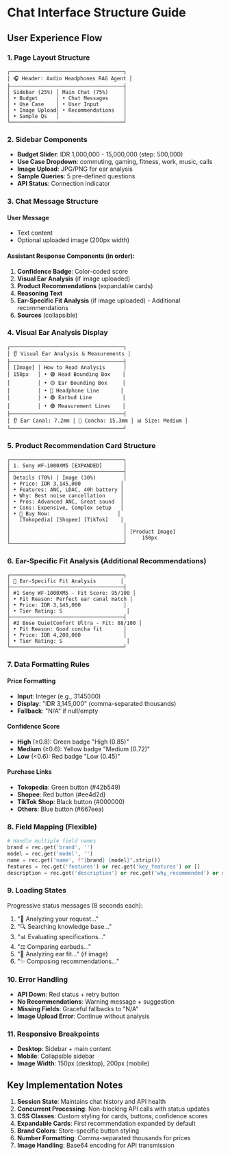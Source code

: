 # Chat Interface Structure Guide

## User Experience Flow

### 1. Page Layout Structure
```
┌─────────────────────────────────────┐
│ 🎧 Header: Audio Headphones RAG Agent │
├─────────────────────────────────────┤
│ Sidebar (25%) │ Main Chat (75%)     │
│ • Budget      │ • Chat Messages     │
│ • Use Case    │ • User Input        │
│ • Image Upload│ • Recommendations   │
│ • Sample Qs   │                     │
└─────────────────────────────────────┘
```

### 2. Sidebar Components
- **Budget Slider**: IDR 1,000,000 - 15,000,000 (step: 500,000)
- **Use Case Dropdown**: commuting, gaming, fitness, work, music, calls
- **Image Upload**: JPG/PNG for ear analysis
- **Sample Queries**: 5 pre-defined questions
- **API Status**: Connection indicator

### 3. Chat Message Structure

#### User Message
- Text content
- Optional uploaded image (200px width)

#### Assistant Response Components (in order):
1. **Confidence Badge**: Color-coded score
2. **Visual Ear Analysis** (if image uploaded)
3. **Product Recommendations** (expandable cards)
4. **Reasoning Text**
5. **Ear-Specific Fit Analysis** (if image uploaded) - Additional recommendations
6. **Sources** (collapsible)

### 4. Visual Ear Analysis Display
```
┌─────────────────────────────────────┐
│ 👂 Visual Ear Analysis & Measurements │
├─────────────────────────────────────┤
│ [Image] │ How to Read Analysis      │
│ 150px   │ • 🟣 Head Bounding Box    │
│         │ • 🟡 Ear Bounding Box     │
│         │ • 🔵 Headphone Line       │
│         │ • 🟢 Earbud Line          │
│         │ • 🟢 Measurement Lines    │
├─────────────────────────────────────┤
│ 👂 Ear Canal: 7.2mm │ 📏 Concha: 15.3mm │ 📊 Size: Medium │
└─────────────────────────────────────┘
```

### 5. Product Recommendation Card Structure
```
┌─────────────────────────────────────┐
│ 1. Sony WF-1000XM5 [EXPANDED]       │
├─────────────────────────────────────┤
│ Details (70%) │ Image (30%)         │
│ • Price: IDR 3,145,000             │
│ • Features: ANC, LDAC, 40h battery │
│ • Why: Best noise cancellation     │
│ • Pros: Advanced ANC, Great sound  │
│ • Cons: Expensive, Complex setup   │
│ • 🛒 Buy Now:                      │
│   [Tokopedia] [Shopee] [TikTok]    │
│                                     │
│                                     │ [Product Image]
│                                     │     150px
└─────────────────────────────────────┘
```

### 6. Ear-Specific Fit Analysis (Additional Recommendations)
```
┌─────────────────────────────────────┐
│ 🎯 Ear-Specific Fit Analysis        │
├─────────────────────────────────────┤
│ #1 Sony WF-1000XM5 - Fit Score: 95/100 │
│ • Fit Reason: Perfect ear canal match │
│ • Price: IDR 3,145,000              │
│ • Tier Rating: S                     │
├─────────────────────────────────────┤
│ #2 Bose QuietComfort Ultra - Fit: 88/100 │
│ • Fit Reason: Good concha fit       │
│ • Price: IDR 4,200,000              │
│ • Tier Rating: S                     │
└─────────────────────────────────────┘
```

### 7. Data Formatting Rules

#### Price Formatting
- **Input**: Integer (e.g., 3145000)
- **Display**: "IDR 3,145,000" (comma-separated thousands)
- **Fallback**: "N/A" if null/empty

#### Confidence Score
- **High** (≥0.8): Green badge "High (0.85)"
- **Medium** (≥0.6): Yellow badge "Medium (0.72)"
- **Low** (<0.6): Red badge "Low (0.45)"

#### Purchase Links
- **Tokopedia**: Green button (#42b549)
- **Shopee**: Red button (#ee4d2d)
- **TikTok Shop**: Black button (#000000)
- **Others**: Blue button (#667eea)

### 8. Field Mapping (Flexible)
```python
# Handle multiple field names
brand = rec.get('brand', '')
model = rec.get('model', '')
name = rec.get('name', f"{brand} {model}".strip())
features = rec.get('features') or rec.get('key_features') or []
description = rec.get('description') or rec.get('why_recommended') or rec.get('review_summary', '')
```

### 9. Loading States
Progressive status messages (8 seconds each):
1. "🤔 Analyzing your request..."
2. "🔍 Searching knowledge base..."
3. "📊 Evaluating specifications..."
4. "⚖️ Comparing earbuds..."
5. "🎯 Analyzing ear fit..." (if image)
6. "✨ Composing recommendations..."

### 10. Error Handling
- **API Down**: Red status + retry button
- **No Recommendations**: Warning message + suggestion
- **Missing Fields**: Graceful fallbacks to "N/A"
- **Image Upload Error**: Continue without analysis

### 11. Responsive Breakpoints
- **Desktop**: Sidebar + main content
- **Mobile**: Collapsible sidebar
- **Image Width**: 150px (desktop), 200px (mobile)

## Key Implementation Notes

1. **Session State**: Maintains chat history and API health
2. **Concurrent Processing**: Non-blocking API calls with status updates
3. **CSS Classes**: Custom styling for cards, buttons, confidence scores
4. **Expandable Cards**: First recommendation expanded by default
5. **Brand Colors**: Store-specific button styling
6. **Number Formatting**: Comma-separated thousands for prices
7. **Image Handling**: Base64 encoding for API transmission

